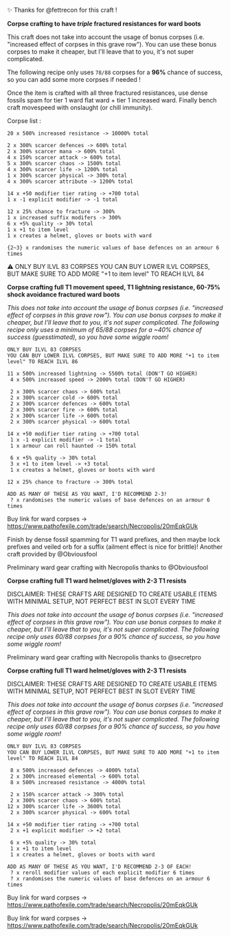 ✨  Thanks for @fettrecon for this craft !

**Corpse crafting to have *triple* fractured resistances for ward boots**

This craft does not take into account the usage of bonus corpses (i.e. "increased effect of corpses in this grave row"). You can use these bonus corpses to make it cheaper, but I'll leave that to you, it's not super complicated.

The following recipe only uses `78/88` corpses for a **96%** chance of success, so you can add some more corpses if needed !

Once the item is crafted with all three fractured resistances, use dense fossils spam for tier 1 ward flat ward + tier 1 increased ward. 
Finally bench craft movespeed with onslaught (or chill immunity).

Corpse list :
```
20 x 500% increased resistance -> 10000% total

2 x 300% scarcer defences -> 600% total
2 x 300% scarcer mana -> 600% total
4 x 150% scarcer attack -> 600% total
5 x 300% scarcer chaos -> 1500% total
4 x 300% scarcer life -> 1200% total
1 x 300% scarcer physical -> 300% total
4 x 300% scarcer attribute -> 1200% total

14 x +50 modifier tier rating -> +700 total
1 x -1 explicit modifier -> -1 total

12 x 25% chance to fracture -> 300%
1 x increased suffix modifers -> 300%
6 x +5% quality -> 30% total
1 x +1 to item level
1 x creates a helmet, gloves or boots with ward

{2~3} x randomises the numeric values of base defences on an armour 6 times
```

⚠️ ONLY BUY ILVL 83 CORPSES
YOU CAN BUY LOWER ILVL CORPSES, BUT MAKE SURE TO ADD MORE "+1 to item level" TO REACH ILVL 84

**__Corpse crafting full T1 movement speed, T1 lightning resistance, 60-75% shock avoidance fractured ward boots__**

*This does not take into account the usage of bonus corpses (i.e. "increased effect of corpses in this grave row").*
*You can use bonus corpses to make it cheaper, but I'll leave that to you, it's not super complicated.*
*The following recipe only uses a minimum of 65/88 corpses for a ~40% chance of success (guesstimated), so you have some wiggle room!*

```
ONLY BUY ILVL 83 CORPSES
YOU CAN BUY LOWER ILVL CORPSES, BUT MAKE SURE TO ADD MORE "+1 to item level" TO REACH ILVL 86

11 x 500% increased lightning -> 5500% total (DON'T GO HIGHER)
 4 x 500% increased speed -> 2000% total (DON'T GO HIGHER)

 2 x 300% scarcer chaos -> 600% total
 2 x 300% scarcer cold -> 600% total
 2 x 300% scarcer defences -> 600% total
 2 x 300% scarcer fire -> 600% total
 2 x 300% scarcer life -> 600% total
 2 x 300% scarcer physical -> 600% total

14 x +50 modifier tier rating -> +700 total
 1 x -1 explicit modifier -> -1 total
 1 x armour can roll haunted -> 150% total

 6 x +5% quality -> 30% total
 3 x +1 to item level -> +3 total
 1 x creates a helmet, gloves or boots with ward

12 x 25% chance to fracture -> 300% total

ADD AS MANY OF THESE AS YOU WANT, I'D RECOMMEND 2-3!
 ? x randomises the numeric values of base defences on an armour 6 times
```

Buy link for ward corpses -> https://www.pathofexile.com/trade/search/Necropolis/20mEqkGUk

Finish by dense fossil spamming for T1 ward prefixes, and then maybe lock prefixes and veiled orb for a suffix (ailment effect is nice for brittle)!
Another craft provided by @Obviousfool

Preliminary ward gear crafting with Necropolis thanks to @Obviousfool

__**Corpse crafting full T1 ward helmet/gloves with 2-3 T1 resists**__

DISCLAIMER: THESE CRAFTS ARE DESIGNED TO CREATE USABLE ITEMS WITH MINIMAL SETUP, NOT PERFECT BEST IN SLOT EVERY TIME

*This does not take into account the usage of bonus corpses (i.e. "increased effect of corpses in this grave row").
You can use bonus corpses to make it cheaper, but I'll leave that to you, it's not super complicated.
The following recipe only uses 60/88 corpses for a 90% chance of success, so you have some wiggle room!*

Preliminary ward gear crafting with Necropolis thanks to @secretpro 

__**Corpse crafting full T1 ward helmet/gloves with 2-3 T1 resists**__

DISCLAIMER: THESE CRAFTS ARE DESIGNED TO CREATE USABLE ITEMS WITH MINIMAL SETUP, NOT PERFECT BEST IN SLOT EVERY TIME

*This does not take into account the usage of bonus corpses (i.e. "increased effect of corpses in this grave row").
You can use bonus corpses to make it cheaper, but I'll leave that to you, it's not super complicated.
The following recipe only uses 60/88 corpses for a 90% chance of success, so you have some wiggle room!*

```
ONLY BUY ILVL 83 CORPSES
YOU CAN BUY LOWER ILVL CORPSES, BUT MAKE SURE TO ADD MORE "+1 to item level" TO REACH ILVL 84

 8 x 500% increased defences -> 4000% total
 2 x 300% increased elemental -> 600% total
 8 x 500% increased resistance -> 4000% total

 2 x 150% scarcer attack -> 300% total
 2 x 300% scarcer chaos -> 600% total
12 x 300% scarcer life -> 3600% total
 2 x 300% scarcer physical -> 600% total

14 x +50 modifier tier rating -> +700 total
 2 x +1 explicit modifier -> +2 total

 6 x +5% quality -> 30% total
 1 x +1 to item level
 1 x creates a helmet, gloves or boots with ward

ADD AS MANY OF THESE AS YOU WANT, I'D RECOMMEND 2-3 OF EACH!
 ? x reroll modifier values of each explicit modifier 6 times
 ? x randomises the numeric values of base defences on an armour 6 times
```

Buy link for ward corpses -> https://www.pathofexile.com/trade/search/Necropolis/20mEqkGUk

Buy link for ward corpses -> https://www.pathofexile.com/trade/search/Necropolis/20mEqkGUk
